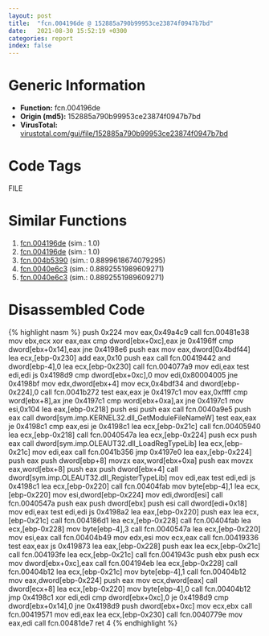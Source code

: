 ```yaml
---
layout: post
title:  "fcn.004196de @ 152885a790b99953ce23874f0947b7bd"
date:   2021-08-30 15:52:19 +0300
categories: report
index: false
---
```


# Generic Information
- **Function:** fcn.004196de
- **Origin (md5):** 152885a790b99953ce23874f0947b7bd
- **VirusTotal:** [virustotal.com/gui/file/152885a790b99953ce23874f0947b7bd][virustotal_ref]

# Code Tags
<span class="tag" id="FILE">FILE</span>


# Similar Functions

1. [fcn.004196de][similar_1_ref] (sim.: 1.0)
2. [fcn.004196de][similar_2_ref] (sim.: 1.0)
3. [fcn.004b5390][similar_3_ref] (sim.: 0.8899618674079295)
4. [fcn.0040e6c3][similar_4_ref] (sim.: 0.8892551989609271)
5. [fcn.0040e6c3][similar_5_ref] (sim.: 0.8892551989609271)


# Disassembled Code

{% highlight nasm %}
push 0x224
mov eax,0x49a4c9
call fcn.00481e38
mov ebx,ecx
xor eax,eax
cmp dword[ebx+0xc],eax
je 0x4196ff
cmp dword[ebx+0x14],eax
jne 0x4198e6
push eax
mov eax,dword[0x4bdf44]
lea ecx,[ebp-0x230]
add eax,0x10
push eax
call fcn.00419442
and dword[ebp-4],0
lea ecx,[ebp-0x230]
call fcn.004077a9
mov edi,eax
test edi,edi
js 0x4198d9
cmp dword[ebx+0xc],0
mov edi,0x80004005
jne 0x4198bf
mov edx,dword[ebx+4]
mov ecx,0x4bdf34
and dword[ebp-0x224],0
call fcn.0041b272
test eax,eax
je 0x4197c1
mov eax,0xffff
cmp word[ebx+8],ax
jne 0x4197c1
cmp word[ebx+0xa],ax
jne 0x4197c1
mov esi,0x104
lea eax,[ebp-0x218]
push esi
push eax
call fcn.0040a9e5
push eax
call dword[sym.imp.KERNEL32.dll_GetModuleFileNameW]
test eax,eax
je 0x4198c1
cmp eax,esi
je 0x4198c1
lea ecx,[ebp-0x21c]
call fcn.00405940
lea ecx,[ebp-0x218]
call fcn.0040547a
lea ecx,[ebp-0x224]
push ecx
push eax
call dword[sym.imp.OLEAUT32.dll_LoadRegTypeLib]
lea ecx,[ebp-0x21c]
mov edi,eax
call fcn.0041b356
jmp 0x4197e0
lea eax,[ebp-0x224]
push eax
push dword[ebp+8]
movzx eax,word[ebx+0xa]
push eax
movzx eax,word[ebx+8]
push eax
push dword[ebx+4]
call dword[sym.imp.OLEAUT32.dll_RegisterTypeLib]
mov edi,eax
test edi,edi
js 0x4198c1
lea ecx,[ebp-0x220]
call fcn.00404fab
mov byte[ebp-4],1
lea ecx,[ebp-0x220]
mov esi,dword[ebp-0x224]
mov edi,dword[esi]
call fcn.0040547a
push eax
push dword[ebx]
push esi
call dword[edi+0x18]
mov edi,eax
test edi,edi
js 0x4198a2
lea eax,[ebp-0x220]
push eax
lea ecx,[ebp-0x21c]
call fcn.004186d1
lea ecx,[ebp-0x228]
call fcn.00404fab
lea ecx,[ebp-0x228]
mov byte[ebp-4],3
call fcn.0040547a
lea ecx,[ebp-0x220]
mov esi,eax
call fcn.00404b49
mov edx,esi
mov ecx,eax
call fcn.00419336
test eax,eax
js 0x419873
lea eax,[ebp-0x228]
push eax
lea ecx,[ebp-0x21c]
call fcn.004193fe
lea ecx,[ebp-0x21c]
call fcn.0041943c
push ebx
push ecx
mov dword[ebx+0xc],eax
call fcn.004194eb
lea ecx,[ebp-0x228]
call fcn.00404b12
lea ecx,[ebp-0x21c]
mov byte[ebp-4],1
call fcn.00404b12
mov eax,dword[ebp-0x224]
push eax
mov ecx,dword[eax]
call dword[ecx+8]
lea ecx,[ebp-0x220]
mov byte[ebp-4],0
call fcn.00404b12
jmp 0x4198c1
xor edi,edi
cmp dword[ebx+0xc],0
je 0x4198d9
cmp dword[ebx+0x14],0
jne 0x4198d9
push dword[ebx+0xc]
mov ecx,ebx
call fcn.00419571
mov edi,eax
lea ecx,[ebp-0x230]
call fcn.0040779e
mov eax,edi
call fcn.00481de7
ret 4
{% endhighlight %}


[similar_1_ref]: /report/fcn.004196de@fb9b7d22bc1c143ac66b0575cbdd088d
[similar_2_ref]: /report/fcn.004196de@912f1d013a0d6151bc7a7cef6da1b2a0
[similar_3_ref]: /report/fcn.004b5390@9c2b894b84f59672d8be2e984066f76f
[similar_4_ref]: /report/fcn.0040e6c3@44e1ffcf4e71f4505c09d520fd75f1e4
[similar_5_ref]: /report/fcn.0040e6c3@8e21fa3f0489a6a256cf202e57f712bc
[virustotal_ref]: https://www.virustotal.com/gui/file/152885a790b99953ce23874f0947b7bd